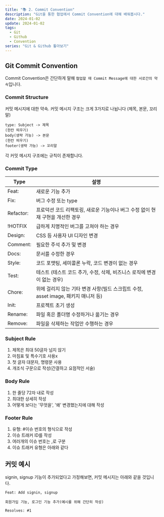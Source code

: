 ```yaml
---
title: "📚 2. Commit Convention"
description: "Git을 통한 협업에서 Commit Convention에 대해 배워봅시다."
date: 2024-01-02
update: 2024-01-02
tags:
  - Git
  - Github
  - Convention
series: "Git & Github 톺아보기"
---
```


##  Git Commit Convention

Commit Convention은 간단하게 말해 `협업할 때 Commit Message에 대한 서로간의 약속`입니다.

### Commit Structure

커밋 메시지에 대한 약속.
커밋 메시지 구조는 크게 3가지로 나뉩니다 (제목, 본문, 꼬리말)
```
type: Subject -> 제목  
(한칸 띄우기)  
body(생략 가능) -> 본문  
(한칸 띄우기)  
footer(생략 가능) -> 꼬리말 
``` 

각 커밋 메시지 구조에는 규칙이 존재합니다.

### Commit Type

|Type|설명|
| -- | -- |
| Feat: | 새로운 기능 추가 |
| Fix: | 버그 수정 또는 type |
| Refactor: | 프로덕션 코드 리팩토링, 새로운 기능이나 버그 수정 없이 현재 구현을 개선한 경우 |
| !HOTFIX | 급하게 치명적인 버그를 고쳐야 하는 경우 |
| Design: | CSS 등 사용자 UI 디자인 변경 |
| Comment: | 필요한 주석 추가 및 변경 |
| Docs: | 문서를 수정한 경우 |
| Style: | 코드 포맷팅, 세미콜론 누락, 코드 변경이 없는 경우 |
| Test: | 테스트 (테스트 코드 추가, 수정, 삭제, 비즈니스 로직에 변경이 없는 경우) |
| Chore: | 위에 걸리지 않는 기타 변경 사항(빌드 스크립트 수정, asset image, 패키지 매니저 등) |
| Init: | 프로젝트 초기 생성 |
| Rename: | 파일 혹은 폴더명 수정하거나 옮기는 경우 |
| Remove: | 파일을 삭제하는 작업만 수행하는 경우 |

### Subject Rule

1. 제목은 최대 50글자 넘지 않기
2. 마침표 및 특수기호 사용x
3. 첫 글자 대문자, 명령문 사용
4. 개조식 구문으로 작성(간결하고 요점적인 서술)

### Body Rule
1. 한 줄당 72자 내로 작성
2. 최대한 상세히 작성
3. 어떻게 보다는 '무엇을', '왜' 변경했는지에 대해 작성

### Footer Rule
1. 유형: #이슈 번호의 형식으로 작성
2. 이슈 트래커 ID를 작성
3. 여러개의 이슈 번호는 ,로 구분
4. 이슈 트래커 유형은 아래와 같다

## 커밋 예시

signin, signup 기능이 추가되었다고 가정해보면,
커밋 메시지는 아래와 같을 것입니다.

```
Feat: Add signin, signup  
  
회원가입 기능, 로그인 기능 추가(예시를 위해 간단히 작성)  

Resolves: #1
```